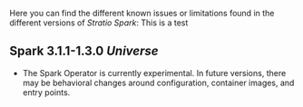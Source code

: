 Here you can find the different known issues or limitations found in the different versions of *Stratio Spark*:
This is a test

## Spark 3.1.1-1.3.0 *Universe*

* The Spark Operator is currently experimental. In future versions, there may be behavioral changes around configuration, container images, and entry points.

  
